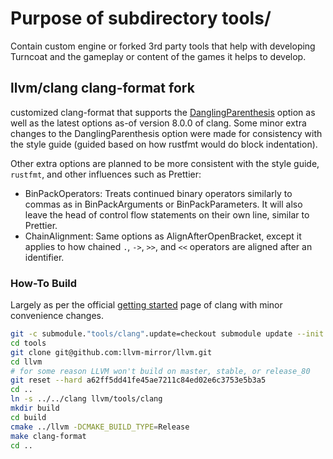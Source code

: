 # Purpose of subdirectory tools/

Contain custom engine or forked 3rd party tools that help with developing
Turncoat and the gameplay or content of the games it helps to develop.

## llvm/clang clang-format fork

customized clang-format that supports the [DanglingParenthesis](https://reviews.llvm.org/D33029)
option as well as the latest options as-of version 8.0.0 of clang. Some minor
extra changes to the DanglingParenthesis option were made for consistency with
the style guide (guided based on how rustfmt would do block indentation).

Other extra options are planned to be more consistent with the style guide,
`rustfmt`, and other influences such as Prettier:

- BinPackOperators: Treats continued binary operators similarly to commas as in
  BinPackArguments or BinPackParameters. It will also leave the head of
  control flow statements on their own line, similar to Prettier.
- ChainAlignment: Same options as AlignAfterOpenBracket, except it applies to
  how chained `.`, `->`, `>>`, and `<<` operators are aligned after an
  identifier.

### How-To Build

Largely as per the official [getting started](https://clang.llvm.org/get_started.html)
page of clang with minor convenience changes.

```sh
git -c submodule."tools/clang".update=checkout submodule update --init tools/clang
cd tools
git clone git@github.com:llvm-mirror/llvm.git
cd llvm
# for some reason LLVM won't build on master, stable, or release_80
git reset --hard a62ff5dd41fe45ae7211c84ed02e6c3753e5b3a5
cd ..
ln -s ../../clang llvm/tools/clang
mkdir build
cd build
cmake ../llvm -DCMAKE_BUILD_TYPE=Release
make clang-format
cd ..
```
